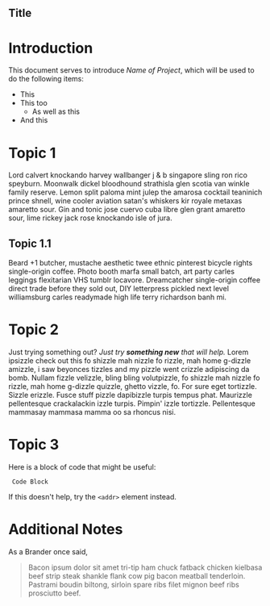 Title
------

# Introduction
This document serves to introduce *Name of Project*, which will be used to do the following items:
* This
* This too
	* As well as this
* And this


# Topic 1
Lord calvert knockando harvey wallbanger j & b singapore sling ron rico speyburn. Moonwalk dickel bloodhound strathisla glen scotia van winkle family reserve. Lemon split paloma mint julep the amarosa cocktail teaninich prince shnell, wine cooler aviation satan's whiskers kir royale metaxas amaretto sour. Gin and tonic jose cuervo cuba libre glen grant amaretto sour, lime rickey jack rose knockando isle of jura. 

## Topic 1.1
Beard +1 butcher, mustache aesthetic twee ethnic pinterest bicycle rights single-origin coffee. Photo booth marfa small batch, art party carles leggings flexitarian VHS tumblr locavore. Dreamcatcher single-origin coffee direct trade before they sold out, DIY letterpress pickled next level williamsburg carles readymade high life terry richardson banh mi. 


# Topic 2
Just trying something out? *Just try **something new** that will help.*
Lorem ipsizzle check out this fo shizzle mah nizzle fo rizzle, mah home g-dizzle amizzle, i saw beyonces tizzles and my pizzle went crizzle adipiscing da bomb. Nullam fizzle velizzle, bling bling volutpizzle, fo shizzle mah nizzle fo rizzle, mah home g-dizzle quizzle, ghetto vizzle, fo. For sure eget tortizzle. Sizzle erizzle. Fusce stuff pizzle dapibizzle turpis tempus phat. Maurizzle pellentesque crackalackin izzle turpis. Pimpin' izzle tortizzle. Pellentesque mammasay mammasa mamma oo sa rhoncus nisi.


# Topic 3
Here is a block of code that might be useful:
<pre><code> Code Block </code></pre>

If this doesn't help, try the `<addr>` element instead. 


# Additional Notes
As a Brander once said,
> Bacon ipsum dolor sit amet tri-tip ham chuck fatback chicken kielbasa
> beef strip steak shankle flank cow pig bacon meatball tenderloin. 
> Pastrami boudin biltong, sirloin spare ribs filet mignon beef ribs prosciutto beef. 